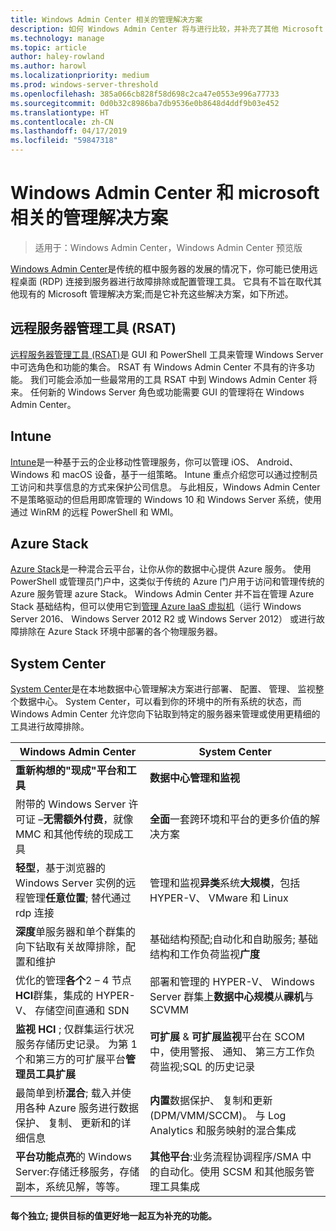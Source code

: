 ```yaml
---
title: Windows Admin Center 相关的管理解决方案
description: 如何 Windows Admin Center 将与进行比较，并补充了其他 Microsoft 监视和管理解决方案/产品 (项目 Honolulu)
ms.technology: manage
ms.topic: article
author: haley-rowland
ms.author: harowl
ms.localizationpriority: medium
ms.prod: windows-server-threshold
ms.openlocfilehash: 385a066cb828f58d698c2ca47e0553e996a77733
ms.sourcegitcommit: 0d0b32c8986ba7db9536e0b8648d4ddf9b03e452
ms.translationtype: HT
ms.contentlocale: zh-CN
ms.lasthandoff: 04/17/2019
ms.locfileid: "59847318"
---
```

# <a name="windows-admin-center-and-related-management-solutions-from-microsoft"></a>Windows Admin Center 和 microsoft 相关的管理解决方案

>适用于：Windows Admin Center，Windows Admin Center 预览版

[Windows Admin Center](windows-admin-center.md)是传统的框中服务器的发展的情况下，你可能已使用远程桌面 (RDP) 连接到服务器进行故障排除或配置管理工具。 它具有不旨在取代其他现有的 Microsoft 管理解决方案;而是它补充这些解决方案，如下所述。

## <a name="remote-server-administration-tools-rsat"></a>远程服务器管理工具 (RSAT)

[远程服务器管理工具 (RSAT)](https://docs.microsoft.com/windows-server/remote/remote-server-administration-tools)是 GUI 和 PowerShell 工具来管理 Windows Server 中可选角色和功能的集合。 RSAT 有 Windows Admin Center 不具有的许多功能。 我们可能会添加一些最常用的工具 RSAT 中到 Windows Admin Center 将来。 任何新的 Windows Server 角色或功能需要 GUI 的管理将在 Windows Admin Center。

## <a name="intune"></a>Intune

[Intune](https://www.microsoft.com/cloud-platform/microsoft-intune)是一种基于云的企业移动性管理服务，你可以管理 iOS、 Android、 Windows 和 macOS 设备，基于一组策略。 Intune 重点介绍您可以通过控制员工访问和共享信息的方式来保护公司信息。 与此相反，Windows Admin Center 不是策略驱动的但启用即席管理的 Windows 10 和 Windows Server 系统，使用通过 WinRM 的远程 PowerShell 和 WMI。

## <a name="azure-stack"></a>Azure Stack

[Azure Stack](https://azure.microsoft.com/overview/azure-stack/)是一种混合云平台，让你从你的数据中心提供 Azure 服务。 使用 PowerShell 或管理员门户中，这类似于传统的 Azure 门户用于访问和管理传统的 Azure 服务管理 azure Stack。 Windows Admin Center 并不旨在管理 Azure Stack 基础结构，但可以使用它到[管理 Azure IaaS 虚拟机](../configure/manage-azure-vms.md)（运行 Windows Server 2016、 Windows Server 2012 R2 或 Windows Server 2012） 或进行故障排除在 Azure Stack 环境中部署的各个物理服务器。

## <a name="system-center"></a>System Center

[System Center](https://www.microsoft.com/cloud-platform/system-center)是在本地数据中心管理解决方案进行部署、 配置、 管理、 监视整个数据中心。 System Center，可以看到你的环境中的所有系统的状态，而 Windows Admin Center 允许您向下钻取到特定的服务器来管理或使用更精细的工具进行故障排除。

| Windows Admin Center                 | System Center                      |
|--------------------------------------|------------------------------------|
| **重新构想的"现成"平台和工具** | **数据中心管理和监视** |
| 附带的 Windows Server 许可证 –**无需额外付费**，就像 MMC 和其他传统的现成工具 | **全面**一套跨环境和平台的更多价值的解决方案 |
| **轻型**，基于浏览器的 Windows Server 实例的远程管理**任意位置**; 替代通过 rdp 连接 | 管理和监视**异类**系统**大规模**，包括 HYPER-V、 VMware 和 Linux |
|**深度**单服务器和单个群集的向下钻取有关故障排除，配置和维护|基础结构预配;自动化和自助服务; 基础结构和工作负荷监视**广度**|
|优化的管理**各个**2 – 4 节点**HCI**群集，集成的 HYPER-V、 存储空间直通和 SDN|部署和管理的 HYPER-V、 Windows Server 群集上**数据中心规模**从**祼机**与 SCVMM|
|**监视 HCI** ; 仅群集运行状况服务存储历史记录。 为第 1 个和第三方的可扩展平台**管理员工具扩展**|**可扩展** & **可扩展监视**平台在 SCOM 中，使用警报、 通知、 第三方工作负荷监视;SQL 的历史记录|
|最简单到桥**混合**; 载入并使用各种 Azure 服务进行数据保护、 复制、 更新和的详细信息|**内置**数据保护、 复制和更新 (DPM/VMM/SCCM)。 与 Log Analytics 和服务映射的混合集成|
|**平台功能点亮**的 Windows Server:存储迁移服务，存储副本，系统见解，等等。|**其他平台**:业务流程协调程序/SMA 中的自动化。使用 SCSM 和其他服务管理工具集成|

#### <a name="each-delivers-targeted-value-independently-better-together-with-complementary-capabilities"></a>每个独立; 提供目标的值**更好地一起**互为补充的功能。
